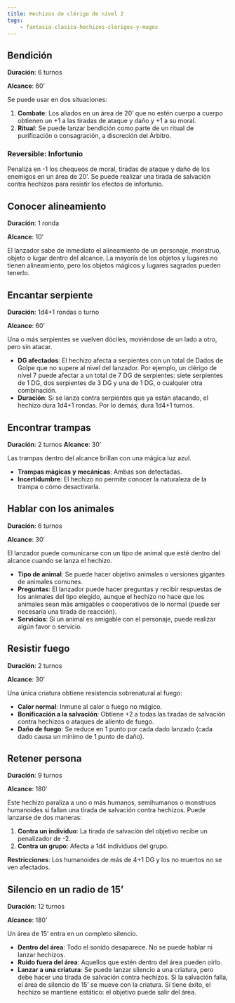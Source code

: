 ```yaml
---
title: Hechizos de clérigo de nivel 2
tags:
    - fantasia-clasica-hechizos-clerigos-y-magos
---
```


## Bendición
**Duración**: 6 turnos

**Alcance**: 60’

Se puede usar en dos situaciones:

1. **Combate**: Los aliados en un área de 20’ que no estén cuerpo a cuerpo obtienen un +1 a las tiradas de ataque y daño y +1 a su moral.
2. **Ritual**: Se puede lanzar bendición como parte de un ritual de purificación o consagración, a discreción del Árbitro.

### Reversible: Infortunio
Penaliza en -1 los chequeos de moral, tiradas de ataque y daño de los enemigos en un área de 20’. Se puede realizar una tirada de salvación contra hechizos para resistir los efectos de infortunio.

## Conocer alineamiento
**Duración**: 1 ronda

**Alcance**: 10’

El lanzador sabe de inmediato el alineamiento de un personaje, monstruo, objeto o lugar dentro del alcance. La mayoría de los objetos y lugares no tienen alineamiento, pero los objetos mágicos y lugares sagrados pueden tenerlo.

## Encantar serpiente
**Duración**: 1d4+1 rondas o turno

**Alcance**: 60’

Una o más serpientes se vuelven dóciles, moviéndose de un lado a otro, pero sin atacar.

- **DG afectados**: El hechizo afecta a serpientes con un total de Dados de Golpe que no supere al nivel del lanzador. Por ejemplo, un clérigo de nivel 7 puede afectar a un total de 7 DG de serpientes: siete serpientes de 1 DG, dos serpientes de 3 DG y una de 1 DG, o cualquier otra combinación.
- **Duración**: Si se lanza contra serpientes que ya están atacando, el hechizo dura 1d4+1 rondas. Por lo demás, dura 1d4+1 turnos.

## Encontrar trampas
**Duración**: 2 turnos
**Alcance**: 30’

Las trampas dentro del alcance brillan con una mágica luz azul.

- **Trampas mágicas y mecánicas**: Ambas son detectadas.
- **Incertidumbre**: El hechizo no permite conocer la naturaleza de la trampa o cómo desactivarla.

## Hablar con los animales
**Duración**: 6 turnos

**Alcance**: 30’

El lanzador puede comunicarse con un tipo de animal que esté dentro del alcance cuando se lanza el hechizo.

- **Tipo de animal**: Se puede hacer objetivo animales o versiones gigantes de animales comunes.
- **Preguntas**: El lanzador puede hacer preguntas y recibir respuestas de los animales del tipo elegido, aunque el hechizo no hace que los animales sean más amigables o cooperativos de lo normal (puede ser necesaria una tirada de reacción).
- **Servicios**: Si un animal es amigable con el personaje, puede realizar algún favor o servicio.

## Resistir fuego
**Duración**: 2 turnos

**Alcance**: 30’

Una única criatura obtiene resistencia sobrenatural al fuego:
- **Calor normal**: Inmune al calor o fuego no mágico.
- **Bonificación a la salvación**: Obtiene +2 a todas las tiradas de salvación contra hechizos o ataques de aliento de fuego.
- **Daño de fuego**: Se reduce en 1 punto por cada dado lanzado (cada dado causa un mínimo de 1 punto de daño).

## Retener persona
**Duración**: 9 turnos

**Alcance**: 180’

Este hechizo paraliza a uno o más humanos, semihumanos o monstruos humanoides si fallan una tirada de salvación contra hechizos. Puede lanzarse de dos maneras:

1. **Contra un individuo**: La tirada de salvación del objetivo recibe un penalizador de -2.
2. **Contra un grupo**: Afecta a 1d4 individuos del grupo.
 
**Restricciones**: Los humanoides de más de 4+1 DG y los no muertos no se ven afectados.

## Silencio en un radio de 15’
**Duración**: 12 turnos

**Alcance**: 180’

Un área de 15’ entra en un completo silencio.

- **Dentro del área**: Todo el sonido desaparece. No se puede hablar ni lanzar hechizos.
- **Ruido fuera del área**: Aquellos que estén dentro del área pueden oírlo.
- **Lanzar a una criatura**: Se puede lanzar silencio a una criatura, pero debe hacer una tirada de salvación contra hechizos. Si la salvación falla, el área de silencio de 15’ se mueve con la criatura. Si tiene éxito, el hechizo se mantiene estático: el objetivo puede salir del área.
